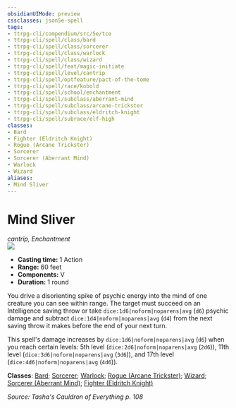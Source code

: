 ```yaml
---
obsidianUIMode: preview
cssclasses: json5e-spell
tags:
- ttrpg-cli/compendium/src/5e/tce
- ttrpg-cli/spell/class/bard
- ttrpg-cli/spell/class/sorcerer
- ttrpg-cli/spell/class/warlock
- ttrpg-cli/spell/class/wizard
- ttrpg-cli/spell/feat/magic-initiate
- ttrpg-cli/spell/level/cantrip
- ttrpg-cli/spell/optfeature/pact-of-the-tome
- ttrpg-cli/spell/race/kobold
- ttrpg-cli/spell/school/enchantment
- ttrpg-cli/spell/subclass/aberrant-mind
- ttrpg-cli/spell/subclass/arcane-trickster
- ttrpg-cli/spell/subclass/eldritch-knight
- ttrpg-cli/spell/subrace/elf-high
classes:
- Bard
- Fighter (Eldritch Knight)
- Rogue (Arcane Trickster)
- Sorcerer
- Sorcerer (Aberrant Mind)
- Warlock
- Wizard
aliases:
- Mind Sliver
---
```

# Mind Sliver
*cantrip, Enchantment*  
![](/3-Mechanics/CLI/Compendium/spells/img/mind-sliver.webp#right)

- **Casting time:** 1 Action
- **Range:** 60 feet
- **Components:** V
- **Duration:** 1 round

You drive a disorienting spike of psychic energy into the mind of one creature you can see within range. The target must succeed on an Intelligence saving throw or take `dice:1d6|noform|noparens|avg` (`d6`) psychic damage and subtract `dice:1d4|noform|noparens|avg` (`d4`) from the next saving throw it makes before the end of your next turn.

This spell's damage increases by `dice:1d6|noform|noparens|avg` (`d6`) when you reach certain levels: 5th level (`dice:2d6|noform|noparens|avg` (`2d6`)), 11th level (`dice:3d6|noform|noparens|avg` (`3d6`)), and 17th level (`dice:4d6|noform|noparens|avg` (`4d6`)).

**Classes**: [Bard](/3-Mechanics/CLI/Compendium/lists/list-spells-classes-bard.md); [Sorcerer](/3-Mechanics/CLI/Compendium/lists/list-spells-classes-sorcerer.md); [Warlock](/3-Mechanics/CLI/Compendium/lists/list-spells-classes-warlock.md); [Rogue (Arcane Trickster)](/3-Mechanics/CLI/Compendium/lists/list-spells-classes-arcane-trickster.md); [Wizard](/3-Mechanics/CLI/Compendium/lists/list-spells-classes-wizard.md); [Sorcerer (Aberrant Mind)](/3-Mechanics/CLI/Compendium/lists/list-spells-classes-aberrant-mind-tce.md "subclass=TCE"); [Fighter (Eldritch Knight)](/3-Mechanics/CLI/Compendium/lists/list-spells-classes-eldritch-knight.md)

*Source: Tasha's Cauldron of Everything p. 108*